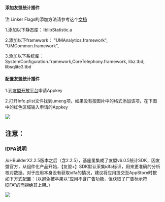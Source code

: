 #### 添加友盟统计插件
注:Linker Flags的添加方法请参考这个[文档](/5PlusDocs/usemodule/iOSModuleConfig/common.md)

1.添加以下静态库：liblibStatistic.a

2.添加以下framework： "UMAnalytics.framework",
      "UMCommon.framework",

3.添加以下系统库：SystemConfiguration.framework,CoreTelephony.framework, libz.tbd, libsqlite3.tbd

#### 配置友盟统计插件
1.到[友盟开放平台](http://www.umeng.com/analytics)申请Appkey

2.打开Info.plist文件找到umeng项，如果没有按图片中的格式添加该项，在下图中的红色区域输入申请的Appkey

![](https://img.cdn.aliyun.dcloud.net.cn/nativedocs/5SDKiOS/statistic/2117.png)


## 注意：
### IDFA说明

从HBuilderX2.2.5版本之后（含2.2.5），基座里集成了友盟v6.0.5统计SDK，因友盟官方，从组件化产品开始，【友盟+】SDK默认采集idfa标识，用来更准确的分析核对数据。对于应用本身没有获取idfa的情况，建议将应用提交至AppStore时按如下方式配置：（以避免被苹果以“应用不含广告功能，但获取了广告标示符IDFA”的而拒绝其上架。）

![](https://img.cdn.aliyun.dcloud.net.cn/nativedocs/5SDKiOS/statistic/40552.png)
